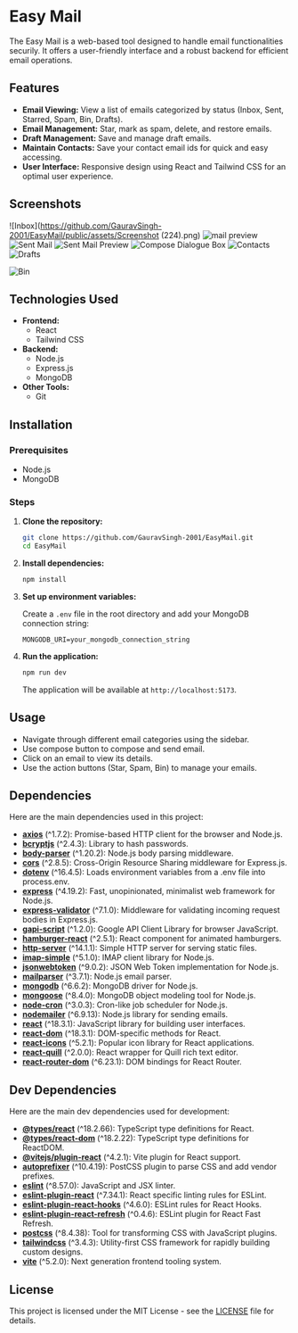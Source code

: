 # Easy Mail

The Easy Mail is a web-based tool designed to handle email functionalities securily. It offers a user-friendly interface and a robust backend for efficient email operations.

## Features

- **Email Viewing:** View a list of emails categorized by status (Inbox, Sent, Starred, Spam, Bin, Drafts).
- **Email Management:** Star, mark as spam, delete, and restore emails.
- **Draft Management:** Save and manage draft emails.
- **Maintain Contacts:** Save your contact email ids for quick and easy accessing.
- **User Interface:** Responsive design using React and Tailwind CSS for an optimal user experience.
  
## Screenshots
![Inbox](https://github.com/GauravSingh-2001/EasyMail/public/assets/Screenshot (224).png)
![mail preview](https://github.com/GauravSingh-2001/EasyMail/assets/105958066/e4784825-eae2-491e-9067-ba9256ebbda3)
![Sent Mail](https://github.com/GauravSingh-2001/EasyMail/assets/105958066/7ef2f5aa-bd26-4227-a92a-11c1d39ac8c2)
![Sent Mail Preview](https://github.com/GauravSingh-2001/EasyMail/assets/105958066/3a012aa3-a1a2-419e-98ca-d49a1a968993)
![Compose Dialogue Box](https://github.com/GauravSingh-2001/EasyMail/assets/105958066/391fb75d-46bb-46d0-97e4-1e410e3ae83d)
![Contacts](https://github.com/GauravSingh-2001/EasyMail/assets/105958066/fb6c6481-76b3-4ba7-b10d-ef1e1e9465af)
![Drafts](https://github.com/GauravSingh-2001/EasyMail/assets/105958066/a79e72be-a94f-4b49-9163-fedc6ee7299d)

![Bin](https://github.com/GauravSingh-2001/EasyMail/assets/105958066/79a07e54-a174-47b7-95c0-9bd51d10ef61)

## Technologies Used

- **Frontend:**
  - React
  - Tailwind CSS
- **Backend:**
  - Node.js
  - Express.js
  - MongoDB
- **Other Tools:**
  - Git

## Installation

### Prerequisites

- Node.js
- MongoDB

### Steps

1. **Clone the repository:**

   ```bash
   git clone https://github.com/GauravSingh-2001/EasyMail.git
   cd EasyMail
   ```

2. **Install dependencies:**

   ```bash
   npm install
   ```

3. **Set up environment variables:**

   Create a `.env` file in the root directory and add your MongoDB connection string:

   ```
   MONGODB_URI=your_mongodb_connection_string
   ```

4. **Run the application:**

   ```bash
   npm run dev
   ```

   The application will be available at `http://localhost:5173`.

## Usage

- Navigate through different email categories using the sidebar.
- Use compose button to compose and send email.
- Click on an email to view its details.
- Use the action buttons (Star, Spam, Bin) to manage your emails.

## Dependencies

Here are the main dependencies used in this project:

- **[axios](https://www.npmjs.com/package/axios)** (^1.7.2): Promise-based HTTP client for the browser and Node.js.
- **[bcryptjs](https://www.npmjs.com/package/bcryptjs)** (^2.4.3): Library to hash passwords.
- **[body-parser](https://www.npmjs.com/package/body-parser)** (^1.20.2): Node.js body parsing middleware.
- **[cors](https://www.npmjs.com/package/cors)** (^2.8.5): Cross-Origin Resource Sharing middleware for Express.js.
- **[dotenv](https://www.npmjs.com/package/dotenv)** (^16.4.5): Loads environment variables from a .env file into process.env.
- **[express](https://www.npmjs.com/package/express)** (^4.19.2): Fast, unopinionated, minimalist web framework for Node.js.
- **[express-validator](https://www.npmjs.com/package/express-validator)** (^7.1.0): Middleware for validating incoming request bodies in Express.js.
- **[gapi-script](https://www.npmjs.com/package/gapi-script)** (^1.2.0): Google API Client Library for browser JavaScript.
- **[hamburger-react](https://www.npmjs.com/package/hamburger-react)** (^2.5.1): React component for animated hamburgers.
- **[http-server](https://www.npmjs.com/package/http-server)** (^14.1.1): Simple HTTP server for serving static files.
- **[imap-simple](https://www.npmjs.com/package/imap-simple)** (^5.1.0): IMAP client library for Node.js.
- **[jsonwebtoken](https://www.npmjs.com/package/jsonwebtoken)** (^9.0.2): JSON Web Token implementation for Node.js.
- **[mailparser](https://www.npmjs.com/package/mailparser)** (^3.7.1): Node.js email parser.
- **[mongodb](https://www.npmjs.com/package/mongodb)** (^6.6.2): MongoDB driver for Node.js.
- **[mongoose](https://www.npmjs.com/package/mongoose)** (^8.4.0): MongoDB object modeling tool for Node.js.
- **[node-cron](https://www.npmjs.com/package/node-cron)** (^3.0.3): Cron-like job scheduler for Node.js.
- **[nodemailer](https://www.npmjs.com/package/nodemailer)** (^6.9.13): Node.js library for sending emails.
- **[react](https://www.npmjs.com/package/react)** (^18.3.1): JavaScript library for building user interfaces.
- **[react-dom](https://www.npmjs.com/package/react-dom)** (^18.3.1): DOM-specific methods for React.
- **[react-icons](https://www.npmjs.com/package/react-icons)** (^5.2.1): Popular icon library for React applications.
- **[react-quill](https://www.npmjs.com/package/react-quill)** (^2.0.0): React wrapper for Quill rich text editor.
- **[react-router-dom](https://www.npmjs.com/package/react-router-dom)** (^6.23.1): DOM bindings for React Router.

## Dev Dependencies

Here are the main dev dependencies used for development:

- **[@types/react](https://www.npmjs.com/package/@types/react)** (^18.2.66): TypeScript type definitions for React.
- **[@types/react-dom](https://www.npmjs.com/package/@types/react-dom)** (^18.2.22): TypeScript type definitions for ReactDOM.
- **[@vitejs/plugin-react](https://www.npmjs.com/package/@vitejs/plugin-react)** (^4.2.1): Vite plugin for React support.
- **[autoprefixer](https://www.npmjs.com/package/autoprefixer)** (^10.4.19): PostCSS plugin to parse CSS and add vendor prefixes.
- **[eslint](https://www.npmjs.com/package/eslint)** (^8.57.0): JavaScript and JSX linter.
- **[eslint-plugin-react](https://www.npmjs.com/package/eslint-plugin-react)** (^7.34.1): React specific linting rules for ESLint.
- **[eslint-plugin-react-hooks](https://www.npmjs.com/package/eslint-plugin-react-hooks)** (^4.6.0): ESLint rules for React Hooks.
- **[eslint-plugin-react-refresh](https://www.npmjs.com/package/eslint-plugin-react-refresh)** (^0.4.6): ESLint plugin for React Fast Refresh.
- **[postcss](https://www.npmjs.com/package/postcss)** (^8.4.38): Tool for transforming CSS with JavaScript plugins.
- **[tailwindcss](https://www.npmjs.com/package/tailwindcss)** (^3.4.3): Utility-first CSS framework for rapidly building custom designs.
- **[vite](https://www.npmjs.com/package/vite)** (^5.2.0): Next generation frontend tooling system.


## License

This project is licensed under the MIT License - see the [LICENSE](LICENSE) file for details.

